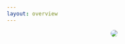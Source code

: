 ```yaml
---
layout: overview
---
```


<center>
<img src="https://github.com/justinlin099/Design-Method-Website/assets/61717681/bd9f4c31-1ee4-4b1e-a59c-cc96c81646f4"  style="margin-right: 20px; border-radius: 50%;">

</center>

